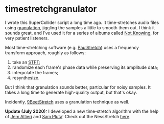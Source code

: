 # timestretchgranulator

I wrote this SuperCollider script a long time ago.  It time-stretches audio files using [granulation](https://en.wikipedia.org/wiki/Granular_synthesis), jiggling the samples a little to smooth them out.  I think it sounds great, and I've used it for a series of albums called [Not Knowing](https://alexness.bandcamp.com/album/not-knowing), for very patient listeners.

Most time-stretching software (e.g. [PaulStretch](http://hypermammut.sourceforge.net/paulstretch/)) uses a frequency transform approach, roughly as follows:

1. take an [STFT](https://en.wikipedia.org/wiki/Short-time_Fourier_transform);
2. randomize each frame's phase data while preserving its amplitude data;
3. interpolate the frames;
4. resynthesize.

But I think that granulation sounds better, particular for noisy samples.  It takes a long time to generate high-quality output, but that's okay.

Incidently, [9BeetStretch](http://www.xn--lyf-yla.com/) uses a granulation technique as well.

**Update (July 2020):** I developed a new time-stretch algorithm with the help of [Jem Altieri](https://www.jem.space/) and [Sam Pluta](http://www.sampluta.com/index.html)!  Check out the NessStretch [here](https://github.com/spluta/TimeStretch).
